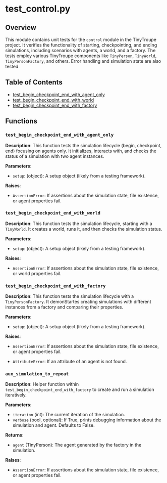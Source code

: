 # test_control.py

## Overview

This module contains unit tests for the `control` module in the TinyTroupe project.  It verifies the functionality of starting, checkpointing, and ending simulations, including scenarios with agents, a world, and a factory.  The tests employ various TinyTroupe components like `TinyPerson`, `TinyWorld`, `TinyPersonFactory`, and others.  Error handling and simulation state are also tested.


## Table of Contents

* [test_begin_checkpoint_end_with_agent_only](#test_begin_checkpoint_end_with_agent_only)
* [test_begin_checkpoint_end_with_world](#test_begin_checkpoint_end_with_world)
* [test_begin_checkpoint_end_with_factory](#test_begin_checkpoint_end_with_factory)


## Functions

### `test_begin_checkpoint_end_with_agent_only`

**Description**: This function tests the simulation lifecycle (begin, checkpoint, end) focusing on agents only. It initializes, interacts with, and checks the status of a simulation with two agent instances.

**Parameters**:

- `setup`: (object): A setup object (likely from a testing framework).

**Raises**:
- `AssertionError`:  If assertions about the simulation state, file existence, or agent properties fail.


### `test_begin_checkpoint_end_with_world`

**Description**: This function tests the simulation lifecycle, starting with a `TinyWorld`. It creates a world, runs it, and then checks the simulation status.

**Parameters**:

- `setup`: (object): A setup object (likely from a testing framework).

**Raises**:
- `AssertionError`:  If assertions about the simulation state, file existence, or world properties fail.



### `test_begin_checkpoint_end_with_factory`

**Description**: This function tests the simulation lifecycle with a `TinyPersonFactory`. It demonStartes creating simulations with different instances from a factory and comparing their properties.

**Parameters**:

- `setup`: (object): A setup object (likely from a testing framework).

**Raises**:
- `AssertionError`:  If assertions about the simulation state, file existence, or agent properties fail.

- `AttributeError`: If an attribute of an agent is not found.


### `aux_simulation_to_repeat`

**Description**:  Helper function within `test_begin_checkpoint_end_with_factory` to create and run a simulation iteratively.


**Parameters**:
- `iteration` (int): The current iteration of the simulation.
- `verbose` (bool, optional):  If True, prints debugging information about the simulation and agent. Defaults to False.

**Returns**:
- `agent` (TinyPerson): The agent generated by the factory in the simulation.

**Raises**:
- `AssertionError`:  If assertions about the simulation state, file existence, or agent properties fail.